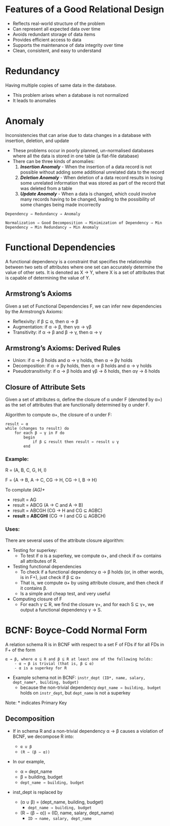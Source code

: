 # Features of a Good Relational Design

- Reflects real-world structure of the problem 
- Can represent all expected data over time 
- Avoids redundant storage of data items 
- Provides efficient access to data 
- Supports the maintenance of data integrity over time 
- Clean, consistent, and easy to understand


# Redundancy
Having multiple copies of same data in the database.

- This problem arises when a database is not normalized
- It leads to anomalies


# Anomaly
Inconsistencies that can arise due to data changes in a database with insertion, deletion, and update
    
- These problems occur in poorly planned, un-normalised databases where all the data is stored in one table (a flat-file database)
- There can be three kinds of anomalies:
  1. **_Insertion Anomaly_** - When the insertion of a data record is not possible without adding some additional unrelated data to the record
  2. **_Deletion Anomaly_** - When deletion of a data record results in losing some unrelated information that was stored as part of the record that was deleted from a table
  3. **_Update Anomaly_** - When a data is changed, which could involve many records having to be changed, leading to the possibility of some changes being made incorrectly


`Dependency ⇒ Redundancy ⇒ Anomaly`

`Normalization ⇒ Good Decomposition ⇒ Minimization of Dependency ⇒ Min Dependency ⇒ Min Redundancy ⇒ Min Anomaly`


# Functional Dependencies 
A functional dependency is a constraint that specifies the relationship between two sets of attributes where one set can accurately determine the value of other sets. 
It is denoted as X → Y, where X is a set of attributes that is capable of determining the value of Y.

## Armstrong’s Axioms
Given a set of Functional Dependencies F, we can infer new dependencies by the Armstrong’s Axioms: 
- Reflexivity: if β ⊆ α, then α → β 
- Augmentation: if α → β, then γα → γβ
- Transitivity: if α → β and β → γ, then α → γ
    
## Armstrong’s Axioms: Derived Rules
- Union: if α → β holds and α → γ holds, then α → βγ holds 
- Decomposition: if α → βγ holds, then α → β holds and α → γ holds
- Pseudotransitivity: if α → β holds and γβ → δ holds, then αγ → δ holds

## Closure of Attribute Sets
Given a set of attributes α, define the closure of α under F (denoted by α+) as the set of attributes that are functionally determined by α under F.

Algorithm to compute α+, the closure of α under F:

    result ← α 
    while (changes to result) do 
        for each β → γ in F do 
            begin
                if β ⊆ result then result ← result ∪ γ
            end

### Example:

R = (A, B, C, G, H, I)

F = {A → B, A → C, CG → H, CG → I, B → H} 

To complute _(AG)+_ 
- result = AG 
- result = ABCG (A → C and A → B) 
- result = ABCGH (CG → H and CG ⊆ AGBC)
- **result = ABCGHI** (CG → I and CG ⊆ AGBCH)

### Uses:

There are several uses of the attribute closure algorithm:
- Testing for superkey:
    - To test if α is a superkey, we compute α+, and check if α+ contains all attributes of R.
- Testing functional dependencies
    - To check if a functional dependency α → β holds (or, in other words, is in F+), just check if β ⊆ α+
    - That is, we compute α+ by using attribute closure, and then check if it contains β.
    - Is a simple and cheap test, and very useful
- Computing closure of F
    - For each γ ⊆ R, we find the closure γ+, and for each S ⊆ γ+, we output a functional dependency γ → S.

# BCNF: Boyce-Codd Normal Form

A relation schema R is in BCNF with respect to a set F of FDs if for all FDs in F+ of the form
        
    α → β, where α ⊆ R and β ⊆ R at least one of the following holds:
        - α → β is trivial (that is, β ⊆ α) 
        - α is a superkey for R
        
- Example schema not in BCNF: `instr_dept (ID*, name, salary, dept_name*, building, budget)`
    - because the non-trivial dependency `dept_name → building, budget` holds on `instr_dept`, but `dept_name` is not a superkey
 
Note: * indicates Primary Key

## Decomposition

- If in schema R and a non-trivial dependency α → β causes a violation of BCNF, we decompose R into:
    - `α ∪ β `
    - `(R − (β − α))`

- In our example, 
    - α = dept_name 
    - β = building, budget 
    - `dept_name → building, budget`
- inst_dept is replaced by 
    - (α ∪ β) = (dept_name, building, budget) 
        - `dept_name → building, budget`
    - (R − (β − α)) = (ID, name, salary, dept_name)
        - `ID → name, salary, dept_name`
